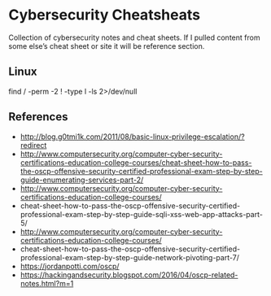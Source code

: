 # Cybersecurity Cheatsheats
Collection of cybersecurity notes and cheat sheets.  If I pulled content from some else’s cheat sheet or site it will be reference section.

## Linux
find / -perm -2 ! -type l -ls 2>/dev/null

## References

* http://blog.g0tmi1k.com/2011/08/basic-linux-privilege-escalation/?redirect
* http://www.computersecurity.org/computer-cyber-security-certifications-education-college-courses/cheat-sheet-how-to-pass-the-oscp-offensive-security-certified-professional-exam-step-by-step-guide-enumerating-services-part-2/
* http://www.computersecurity.org/computer-cyber-security-certifications-education-college-courses/
* cheat-sheet-how-to-pass-the-oscp-offensive-security-certified-professional-exam-step-by-step-guide-sqli-xss-web-app-attacks-part-5/
* http://www.computersecurity.org/computer-cyber-security-certifications-education-college-courses/
* cheat-sheet-how-to-pass-the-oscp-offensive-security-certified-professional-exam-step-by-step-guide-network-pivoting-part-7/
* https://jordanpotti.com/oscp/
* https://hackingandsecurity.blogspot.com/2016/04/oscp-related-notes.html?m=1

